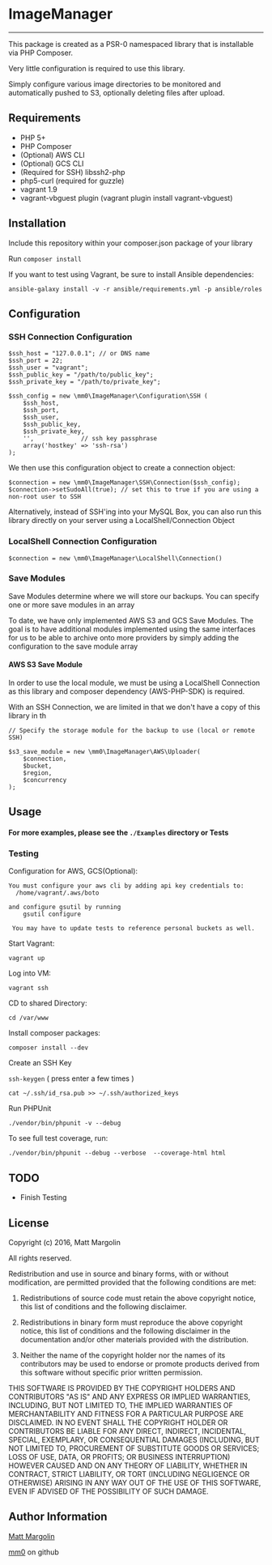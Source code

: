 # ImageManager
---

This package is created as a PSR-0 namespaced library that is installable via PHP Composer.  

Very little configuration is required to use this library.

Simply configure various image directories to be monitored and automatically pushed to S3, optionally deleting files after upload.

Requirements
---

- PHP 5+
- PHP Composer
- (Optional) AWS CLI
- (Optional) GCS CLI
- (Required for SSH) libssh2-php
- php5-curl (required for guzzle)
- vagrant 1.9
- vagrant-vbguest plugin (vagrant plugin install vagrant-vbguest)


Installation
---
Include this repository within your composer.json package of your library

Run `composer install`

If you want to test using Vagrant, be sure to install Ansible dependencies:

`ansible-galaxy install -v -r ansible/requirements.yml -p ansible/roles`


Configuration
---

### SSH Connection Configuration 
```
$ssh_host = "127.0.0.1"; // or DNS name 
$ssh_port = 22; 
$ssh_user = "vagrant";
$ssh_public_key = "/path/to/public_key";
$ssh_private_key = "/path/to/private_key";

$ssh_config = new \mm0\ImageManager\Configuration\SSH (
    $ssh_host,
    $ssh_port,
    $ssh_user,
    $ssh_public_key,
    $ssh_private_key,
    '',             // ssh key passphrase
    array('hostkey' => 'ssh-rsa')
);
```

We then use this configuration object to create a connection object:

```
$connection = new \mm0\ImageManager\SSH\Connection($ssh_config);
$connection->setSudoAll(true); // set this to true if you are using a non-root user to SSH 

```

Alternatively, instead of SSH'ing into your MySQL Box, you can also run this library directly on your server using a LocalShell/Connection Object

### LocalShell Connection Configuration
```
$connection = new \mm0\ImageManager\LocalShell\Connection()
```

### Save Modules
Save Modules determine where we will store our backups.  You can specify one or more save modules in an array

To date, we have only implemented AWS S3 and GCS Save Modules.  The goal is to have additional modules implemented using the same interfaces for us to be able to archive onto more providers by simply adding the configuration to the save module array


#### AWS S3 Save Module
In order to use the local module, we must be using a LocalShell Connection as this library and composer dependency (AWS-PHP-SDK) is required.

With an SSH Connection, we are limited in that we don't have a copy of this library in th
```
// Specify the storage module for the backup to use (local or remote SSH)

$s3_save_module = new \mm0\ImageManager\AWS\Uploader(
    $connection,
    $bucket, 
    $region,
    $concurrency
);
```
 
Usage
---


#### For more examples, please see the `./Examples` directory or Tests
 
 
### Testing

Configuration for AWS, GCS(Optional): 

    You must configure your aws cli by adding api key credentials to:
      /home/vagrant/.aws/boto
      
    and configure gsutil by running 
        gsutil configure
        
     You may have to update tests to reference personal buckets as well.
        
        
Start Vagrant:

```vagrant up```


Log into VM:

`vagrant ssh`


CD to shared Directory:

`cd /var/www`


Install composer packages:

`composer install --dev`

Create an SSH Key 

`ssh-keygen` ( press enter a few times )

`cat ~/.ssh/id_rsa.pub >> ~/.ssh/authorized_keys`


Run PHPUnit

`./vendor/bin/phpunit -v --debug`


To see full test coverage, run:

    ./vendor/bin/phpunit --debug --verbose  --coverage-html html
    


 
## TODO

* Finish Testing


## License

Copyright (c) 2016, Matt Margolin

All rights reserved.

Redistribution and use in source and binary forms, with or without modification, are permitted provided that the following conditions are met:

1. Redistributions of source code must retain the above copyright notice, this list of conditions and the following disclaimer.

2. Redistributions in binary form must reproduce the above copyright notice, this list of conditions and the following disclaimer in the documentation and/or other materials provided with the distribution.

3. Neither the name of the copyright holder nor the names of its contributors may be used to endorse or promote products derived from this software without specific prior written permission.

THIS SOFTWARE IS PROVIDED BY THE COPYRIGHT HOLDERS AND CONTRIBUTORS "AS IS" AND ANY EXPRESS OR IMPLIED WARRANTIES, INCLUDING, BUT NOT LIMITED TO, THE IMPLIED WARRANTIES OF MERCHANTABILITY AND FITNESS FOR A PARTICULAR PURPOSE ARE DISCLAIMED. IN NO EVENT SHALL THE COPYRIGHT HOLDER OR CONTRIBUTORS BE LIABLE FOR ANY DIRECT, INDIRECT, INCIDENTAL, SPECIAL, EXEMPLARY, OR CONSEQUENTIAL DAMAGES (INCLUDING, BUT NOT LIMITED TO, PROCUREMENT OF SUBSTITUTE GOODS OR SERVICES; LOSS OF USE, DATA, OR PROFITS; OR BUSINESS INTERRUPTION) HOWEVER CAUSED AND ON ANY THEORY OF LIABILITY, WHETHER IN CONTRACT, STRICT LIABILITY, OR TORT (INCLUDING NEGLIGENCE OR OTHERWISE) ARISING IN ANY WAY OUT OF THE USE OF THIS SOFTWARE, EVEN IF ADVISED OF THE POSSIBILITY OF SUCH DAMAGE.

Author Information
------------------

[Matt Margolin](mailto:matt.margolin@gmail.com)

[mm0](github.com/mm0) on github
